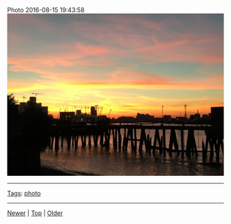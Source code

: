 <!--
title: Photo 2016-08-15 19
date: 2020-06-28T14:56:50.754Z
tags: photo
-->









Photo 2016-08-15 19:43:58
![](148993750632-0.jpg)

<!--BOTTOM-POST-NAVIGATION-->
---

[Tags](tags.md): [photo](tag-photo.md)

---

[Newer](148243847377.md) | [Top](index.md) | [Older](150071086552.md)
